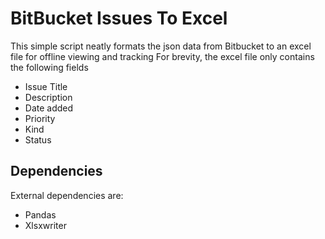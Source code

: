 # BitBucket Issues To Excel

This simple script neatly formats the json data from Bitbucket to an excel file for offline viewing and tracking
For brevity, the excel file only contains the following fields

* Issue Title
* Description
* Date added
* Priority
* Kind
* Status

## Dependencies

External dependencies are:

* Pandas
*  Xlsxwriter